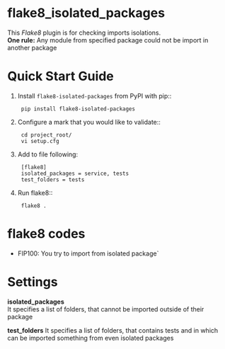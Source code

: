 # flake8_isolated_packages

This *Flake8* plugin is for checking imports isolations.  
**One rule:** Any module from specified package could not be import in another package

# Quick Start Guide

1. Install ``flake8-isolated-packages`` from PyPI with pip::

        pip install flake8-isolated-packages

2. Configure a mark that you would like to validate::

        cd project_root/
        vi setup.cfg

3. Add to file following: 
   
        [flake8]
        isolated_packages = service, tests
        test_folders = tests

3. Run flake8::

        flake8 .

# flake8 codes

* FIP100: You try to import from isolated package`

# Settings

**isolated_packages**  
It specifies a list of folders, that cannot be imported outside of their package

**test_folders**
It specifies a list of folders, that contains tests and in which can be imported something from even isolated packages
